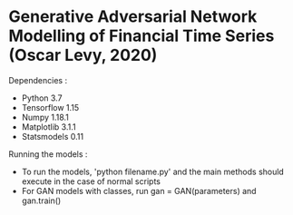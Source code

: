 # Generative Adversarial Network Modelling of Financial Time Series (Oscar Levy, 2020)


Dependencies :
- Python 3.7
- Tensorflow 1.15
- Numpy 1.18.1
- Matplotlib 3.1.1
- Statsmodels 0.11

Running the models :
- To run the models,  'python filename.py' and the main methods should execute in the case of normal scripts
- For GAN models with classes,  run gan = GAN(parameters) and gan.train()
